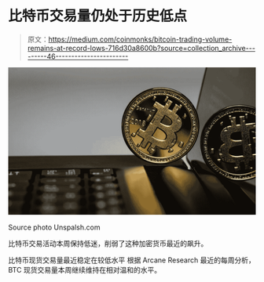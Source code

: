 # 比特币交易量仍处于历史低点

> 原文：<https://medium.com/coinmonks/bitcoin-trading-volume-remains-at-record-lows-716d30a8600b?source=collection_archive---------46----------------------->

![](img/b57a617f15cb260a0387763fbb719e83.png)

Source photo Unspalsh.com

比特币交易活动本周保持低迷，削弱了这种加密货币最近的飙升。

比特币现货交易量最近稳定在较低水平
根据 Arcane Research 最近的每周分析，BTC 现货交易量本周继续维持在相对温和的水平。